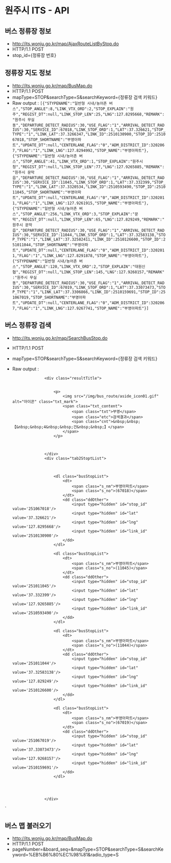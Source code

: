 # 원주시 ITS - API

## 버스 정류장 정보 
- http://its.wonju.go.kr/map/AjaxRouteListByStop.do
- HTTP/1.1 POST
- stop_id={정류장 번호}

## 정류장 지도 정보
- http://its.wonju.go.kr/map/BusMap.do
- HTTP/1.1 POST
- mapType=STOP&searchType=S&searchKeyword={정류장 검색 키워드}
- Raw output :
`[{"STYPENAME":"일반형 시내/농어촌 버스","STOP_ANGLE":8,"LINK_VTX_ORD":2,"STOP_EXPLAIN":"원주","REGIST_DT":null,"LINK_STOP_LEN":25,"LNG":127.8295668,"REMARK":"원주시 무실동","DEPARTURE_DETECT_RADIUS":30,"USE_FLAG":"1","ARRIVAL_DETECT_RADIUS":30,"SERVICE_ID":67018,"LINK_STOP_ORD":1,"LAT":37.326621,"STOP_TYPE":"1","LINK_LAT":37.3266347,"LINK_ID":2510130900,"STOP_ID":251067018,"STOP_SHORTNAME":"부영아파트","UPDATE_DT":null,"CENTERLANE_FLAG":"0","ADM_DISTRICT_ID":3202067,"FLAG":"1","LINK_LNG":127.8294992,"STOP_NAME":"부영아파트"},{"STYPENAME":"일반형 시내/농어촌 버스","STOP_ANGLE":41,"LINK_VTX_ORD":1,"STOP_EXPLAIN":"원주시청","REGIST_DT":null,"LINK_STOP_LEN":77,"LNG":127.9265885,"REMARK":"원주시 문막읍","DEPARTURE_DETECT_RADIUS":30,"USE_FLAG":"1","ARRIVAL_DETECT_RADIUS":30,"SERVICE_ID":11045,"LINK_STOP_ORD":1,"LAT":37.332399,"STOP_TYPE":"1","LINK_LAT":37.3320534,"LINK_ID":2510593490,"STOP_ID":251011045,"STOP_SHORTNAME":"부영아파트","UPDATE_DT":null,"CENTERLANE_FLAG":"0","ADM_DISTRICT_ID":3202011,"FLAG":"1","LINK_LNG":127.9261915,"STOP_NAME":"부영아파트"},{"STYPENAME":"일반형 시내/농어촌 버스","STOP_ANGLE":256,"LINK_VTX_ORD":3,"STOP_EXPLAIN":"문막","REGIST_DT":null,"LINK_STOP_LEN":65,"LNG":127.829249,"REMARK":"원주시 문막읍","DEPARTURE_DETECT_RADIUS":30,"USE_FLAG":"1","ARRIVAL_DETECT_RADIUS":30,"SERVICE_ID":11044,"LINK_STOP_ORD":1,"LAT":37.32583138,"STOP_TYPE":"1","LINK_LAT":37.32582411,"LINK_ID":2510126600,"STOP_ID":251011044,"STOP_SHORTNAME":"부영아파트","UPDATE_DT":null,"CENTERLANE_FLAG":"0","ADM_DISTRICT_ID":3202011,"FLAG":"1","LINK_LNG":127.8291878,"STOP_NAME":"부영아파트"},{"STYPENAME":"일반형 시내/농어촌 버스","STOP_ANGLE":120,"LINK_VTX_ORD":2,"STOP_EXPLAIN":"대원신협","REGIST_DT":null,"LINK_STOP_LEN":145,"LNG":127.9268157,"REMARK":"원주시 무실동","DEPARTURE_DETECT_RADIUS":30,"USE_FLAG":"1","ARRIVAL_DETECT_RADIUS":30,"SERVICE_ID":67019,"LINK_STOP_ORD":1,"LAT":37.33073473,"STOP_TYPE":"1","LINK_LAT":37.3306866,"LINK_ID":2510159691,"STOP_ID":251067019,"STOP_SHORTNAME":"부영아파트","UPDATE_DT":null,"CENTERLANE_FLAG":"0","ADM_DISTRICT_ID":3202067,"FLAG":"1","LINK_LNG":127.9267741,"STOP_NAME":"부영아파트"}]`

## 버스 정류장 검색

- http://its.wonju.go.kr/map/SearchBusStop.do
- HTTP/1.1 POST
- mapType=STOP&searchType=S&searchKeyword={정류장 검색 키워드}
- Raw output :






					<div class="resultTitle">
	           			
	           			
						<p>
							<img src="/img/bus_route/aside_icon01.gif" alt="아이콘" class="txt_mark">
							<span class="txt_content">
								<span class="txt">부영</span>
								<span class="etc">검색결과</span>
								<span class="cnt">&nbsp;&nbsp;【&nbsp;&nbsp;4&nbsp;&nbsp;건&nbsp;&nbsp;】</span>
							</span>
						</p>
	           			
	           			
	           			
					</div>
					<div class="tab2StoptList">
						
						
						
						<dl class="busStopList">
							<dt>
								<span class="s_nm">부영아파트</span>
								<span class="s_no">(67018)</span>
							</dt>
							<dd class="ddOther">
                           		<input type="hidden" id="stop_id" value='251067018'/>
                           		<input type="hidden" id="lat" value='37.326621'/>
                           		<input type="hidden" id="lng" value='127.8295668'/>
                           		<input type="hidden" id="link_id" value='2510130900'/>
							</dd>
						</dl>							
						
						<dl class="busStopList">
							<dt>
								<span class="s_nm">부영아파트</span>
								<span class="s_no">(11045)</span>
							</dt>
							<dd class="ddOther">
                           		<input type="hidden" id="stop_id" value='251011045'/>
                           		<input type="hidden" id="lat" value='37.332399'/>
                           		<input type="hidden" id="lng" value='127.9265885'/>
                           		<input type="hidden" id="link_id" value='2510593490'/>
							</dd>
						</dl>							
						
						<dl class="busStopList">
							<dt>
								<span class="s_nm">부영아파트</span>
								<span class="s_no">(11044)</span>
							</dt>
							<dd class="ddOther">
                           		<input type="hidden" id="stop_id" value='251011044'/>
                           		<input type="hidden" id="lat" value='37.32583138'/>
                           		<input type="hidden" id="lng" value='127.829249'/>
                           		<input type="hidden" id="link_id" value='2510126600'/>
							</dd>
						</dl>							
						
						<dl class="busStopList">
							<dt>
								<span class="s_nm">부영아파트</span>
								<span class="s_no">(67019)</span>
							</dt>
							<dd class="ddOther">
                           		<input type="hidden" id="stop_id" value='251067019'/>
                           		<input type="hidden" id="lat" value='37.33073473'/>
                           		<input type="hidden" id="lng" value='127.9268157'/>
                           		<input type="hidden" id="link_id" value='2510159691'/>
							</dd>
						</dl>							
						
						
						
						
					</div>
`

## 버스 맵 불러오기

- http://its.wonju.go.kr/map/BusMap.do
- HTTP/1.1 POST
- pageNumber=&board_seq=&mapType=STOP&searchType=S&searchKeyword=%EB%B6%80%EC%98%81&radio_type=S



